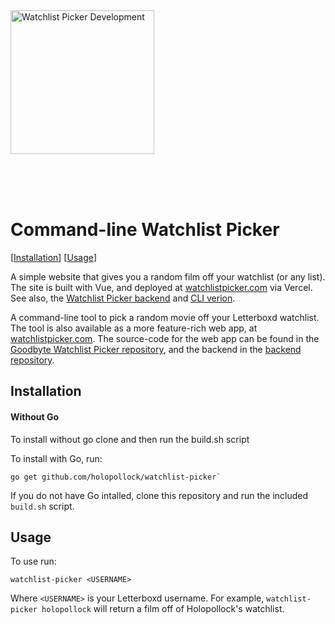 <a href="https://github.com/GoodbyteCo/Letterboxd-Watchlist-Picker">
  <img width="230" alt="Watchlist Picker Development" src="public/dev-logo.png">
</a>

<br><br><br>

# Command-line Watchlist Picker

[[Installation](#installation)] [[Usage](#usage)]

A simple website that gives you a random film off your watchlist (or any list). The site is built with Vue, and deployed at [watchlistpicker.com](https://watchlistpicer.com) via Vercel. See also, the [Watchlist Picker backend](https://github.com/GoodbyteCo/Watchlist-Picker-Backend) and [CLI verion](https://github.com/HoloPollock/watchlist-picker).

A command-line tool to pick a random movie off your Letterboxd watchlist. The tool is also available as a more feature-rich web app, at [watchlistpicker.com](https://watchlistpicker.com). The source-code for the web app can be found in the [Goodbyte Watchlist Picker repository](https://github.com/GoodbyteCo/Letterboxd-Watchlist-Picker), and the backend in the [backend repository](https://github.com/GoodbyteCo/Watchlist-Picker-Backend).

## Installation

#### Without Go
To install without go clone and then run the build.sh script

To install with Go, run: 

```
go get github.com/holopollock/watchlist-picker`
```

If you do not have Go intalled, clone this repository and run the included `build.sh` script.

## Usage

To use run:

```
watchlist-picker <USERNAME>
```

Where `<USERNAME>` is your Letterboxd username. For example, `watchlist-picker holopollock` will return a film off of Holopollock's watchlist.
